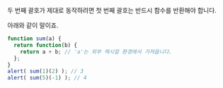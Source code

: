 두 번째 괄호가 제대로 동작하려면 첫 번째 괄호는 반드시 함수를 반환해야 합니다.

아래와 같이 말이죠.

```js run
function sum(a) {
  return function(b) {
    return a + b; // 'a'는 외부 렉시컬 환경에서 가져옵니다.
  };
}
alert( sum(1)(2) ); // 3
alert( sum(5)(-1) ); // 4
```

